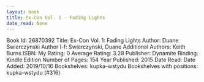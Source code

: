 ```yaml
---
layout: book
title: Ex-Con Vol. 1 - Fading Lights
date_read: None
---
```


Book Id: 26870392
Title: Ex-Con Vol. 1: Fading Lights
Author: Duane Swierczynski
Author l-f: Swierczynski, Duane
Additional Authors: Keith Burns
ISBN: 
My Rating: 0
Average Rating: 3.28
Publisher: Dynamite
Binding: Kindle Edition
Number of Pages: 154
Year Published: 2015
Date Read: 
Date Added: 2019/10/16
Bookshelves: kupka-wstydu
Bookshelves with positions: kupka-wstydu (#316)


